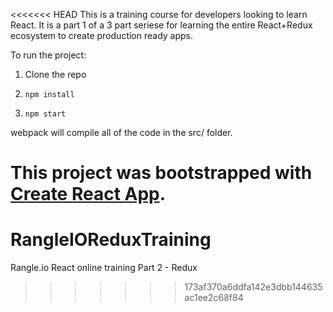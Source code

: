 <<<<<<< HEAD
This is a training course for developers looking to learn React. It is a part 1 of a 3 part seriese for learning the entire React+Redux ecosystem to create production ready apps. 

To run the project:

1. Clone the repo

2. `npm install`

3. `npm start`

webpack will compile all of the code in the src/ folder. 

This project was bootstrapped with [Create React App](https://github.com/facebookincubator/create-react-app).
=======
# RangleIOReduxTraining
Rangle.io React online training Part 2 - Redux
>>>>>>> 173af370a6ddfa142e3dbb144635ac1ee2c68f84
